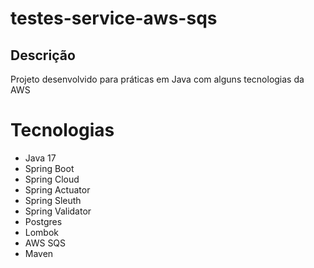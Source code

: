 # testes-service-aws-sqs

## Descrição

Projeto desenvolvido para práticas em Java com alguns tecnologias da AWS

# Tecnologias

- Java 17
- Spring Boot
- Spring Cloud
- Spring Actuator
- Spring Sleuth
- Spring Validator
- Postgres
- Lombok
- AWS SQS
- Maven


